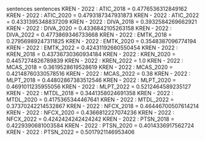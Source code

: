 sentences
sentences
KREN - 2022 : ATIC_2018 = 0.4776536312849162
KREN - 2022 : ATIC_2020 = 0.4793187347931873
KREN - 2022 : ATIC_2022 = 0.4331395348837209
KREN - 2022 : DIVA_2018 = 0.3932584269662921
KREN - 2022 : DIVA_2020 = 0.4336842105263158
KREN - 2022 : DIVA_2022 = 0.4773869346733668
KREN - 2022 : EMTK_2018 = 0.27956989247311825
KREN - 2022 : EMTK_2020 = 0.3548387096774194
KREN - 2022 : EMTK_2022 = 0.42431192660550454
KREN - 2022 : KREN_2018 = 0.43736730360934184
KREN - 2022 : KREN_2020 = 0.4457274826789839
KREN - 2022 : KREN_2022 = 1.0
KREN - 2022 : MCAS_2018 = 0.3619528619528619
KREN - 2022 : MCAS_2020 = 0.42148760330578516
KREN - 2022 : MCAS_2022 = 0.38
KREN - 2022 : MLPT_2018 = 0.44802867383512546
KREN - 2022 : MLPT_2020 = 0.4691011235955056
KREN - 2022 : MLPT_2022 = 0.5212464589235127
KREN - 2022 : MTDL_2018 = 0.3441358024691358
KREN - 2022 : MTDL_2020 = 0.4175365344467641
KREN - 2022 : MTDL_2022 = 0.37370242214532867
KREN - 2022 : NFCX_2018 = 0.46446700507614214
KREN - 2022 : NFCX_2020 = 0.4366812227074236
KREN - 2022 : NFCX_2022 = 0.4242424242424242
KREN - 2022 : PTSN_2018 = 0.4229390681003584
KREN - 2022 : PTSN_2020 = 0.4014336917562724
KREN - 2022 : PTSN_2022 = 0.5017921146953406

